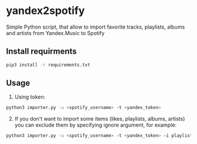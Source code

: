 # yandex2spotify
Simple Python script, that allow to import favorite tracks, playlists, albums and artists from Yandex.Music to Spotify

## Install requirments
```bash
pip3 install -r requirements.txt
```

## Usage
1) Using token:
```bash
python3 importer.py -u <spotify_username> -t <yandex_token>
```

2) If you don't want to import some items (likes, playlists, albums, artists) you can exclude them by specifying ignore argument, for example:
```bash
python3 importer.py -u <spotify_username> -t <yandex_token> -i playlists albums artists
```
